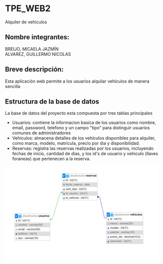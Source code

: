 # TPE_WEB2
Alquiler de vehiculos

## Nombre integrantes:
BREIJO, MICAELA JAZMÍN \
ALVAREZ, GUILLERMO NICOLAS

## Breve descripción:
Esta aplicación web permite a los usuarios alquilar vehículos de manera sencilla

## Estructura de la base de datos

La base de datos del proyecto esta compuesta por tres tablas principales
* Usuarios: contiene la informacion basica de los usuarios como nombre, email, password, telefono y un campo "tipo" para distinguir usuarios comunes de administradores
* Vehiculos: almacena detalles de los vehículos disponibles para alquiler, como marca, modelo, matricula, precio por dia y disponibilidad.
* Reservas: registra las reservas realizadas por los usuarios, incluyendo fechas de inicio, cantidad de dias, y los id's de usuario y vehiculo (llaves foraneas) que pertenecen a la reserva.

![Diagrama](https://github.com/GNicoDev/TPE-Web-2-/blob/main/diagrama%20de%20base%20de%20datos.jpg)
